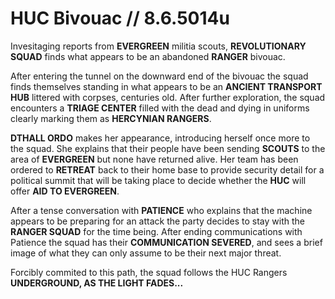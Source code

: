 # HUC Bivouac // 8.6.5014u
Invesitaging reports from **EVERGREEN** militia scouts, **REVOLUTIONARY SQUAD** finds what appears to be an abandoned **RANGER** bivouac.

After entering the tunnel on the downward end of the bivouac the squad finds themselves standing in what appears to be an **ANCIENT TRANSPORT HUB** littered with corpses, centuries old. After further exploration, the squad encounters a **TRIAGE CENTER** filled with the dead and dying in uniforms clearly marking them as **HERCYNIAN RANGERS**.

**DTHALL ORDO** makes her appearance, introducing herself once more to the squad. She explains that their people have been sending **SCOUTS** to the area of **EVERGREEN** but none have returned alive. Her team has been ordered to **RETREAT** back to their home base to provide security detail for a political summit that will be taking place to decide whether the **HUC** will offer **AID TO EVERGREEN**.

After a tense conversation with **PATIENCE** who explains that the machine appears to be preparing for an attack the party decides to stay with the **RANGER SQUAD** for the time being. After ending communications with Patience the squad has their **COMMUNICATION SEVERED**, and sees a brief image of what they can only assume to be their next major threat.

Forcibly commited to this path, the squad follows the HUC Rangers **UNDERGROUND, AS THE LIGHT FADES...**